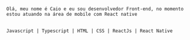 
##  
    Olá, meu nome é Caio e eu sou desenvolvedor Front-end, no momento estou atuando na área de mobile com React native 
##


    Javascript | Typescript | HTML | CSS | ReactJs | React Native 

